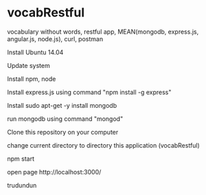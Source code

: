 # vocabRestful
vocabulary without words, restful app, MEAN(mongodb, express.js, angular.js, node.js), curl, postman

Install Ubuntu 14.04

Update system

Install npm, node

Install express.js using command "npm install -g express"

Install sudo apt-get -y install mongodb

run mongodb using command "mongod"

Clone this repository on your computer

change current directory to directory this application (vocabRestful)

npm start

open page http://localhost:3000/

trudundun
